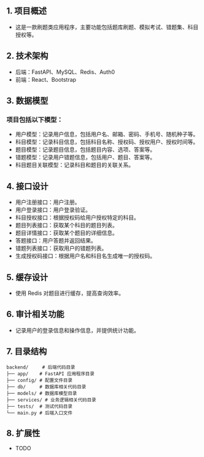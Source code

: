 ## 1. 项目概述
- 这是一款刷题类应用程序，主要功能包括题库刷题、模拟考试、错题集、科目授权等。

## 2. 技术架构
- 后端：FastAPI、MySQL、Redis、Auth0
- 前端：React、Bootstrap
## 3. 数据模型
### 项目包括以下模型：

- 用户模型：记录用户信息，包括用户名、邮箱、密码、手机号、随机种子等。
- 科目模型：记录科目信息，包括科目名称、授权码、授权用户、授权时间等。
- 题目模型：记录题目信息，包括题目内容、选项、答案等。
- 错题模型：记录用户错题信息，包括用户、题目、答案等。
- 科目题目关联模型：记录科目和题目的关联关系。
## 4. 接口设计
- 用户注册接口：用户注册。
- 用户登录接口：用户登录验证。
- 科目授权接口：根据授权码给用户授权特定的科目。
- 题目列表接口：获取某个科目的题目列表。
- 题目详情接口：获取某个题目的详细信息。
- 答题接口：用户答题并返回结果。
- 错题列表接口：获取用户的错题列表。
- 生成授权码接口：根据用户名和科目名生成唯一的授权码。
## 5. 缓存设计
- 使用 Redis 对题目进行缓存，提高查询效率。

## 6. 审计相关功能
- 记录用户的登录信息和操作信息，并提供统计功能。

## 7. 目录结构
```
backend/     # 后端代码目录
├── app/    # FastAPI 应用程序目录
├── config/ # 配置文件目录
├── db/     # 数据库相关代码目录
├── models/ # 数据库模型目录
├── services/ # 业务逻辑相关代码目录
├── tests/  # 测试代码目录
└── main.py # 后端入口文件
```
## 8. 扩展性
- TODO